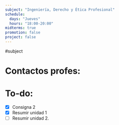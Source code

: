 ```yaml
---
subject: "Ingeniería, Derecho y Ética Profesional"
schedule:
  days: "Jueves"
  hours: "18:00-20:00"
midterms: true
promotion: false
project: false
---
```

#subject
# Contactos profes:


# To-do:
- [x] Consigna 2
- [x] Resumir unidad 1
- [ ] Resumir unidad 2.
